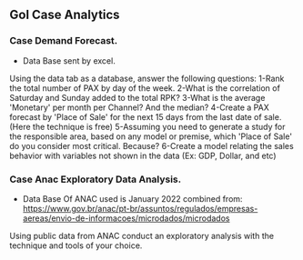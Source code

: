 ## Gol Case Analytics

### Case Demand Forecast.

* Data Base sent by excel.

Using the data tab as a database, answer the following questions:
1-Rank the total number of PAX by day of the week.
2-What is the correlation of Saturday and Sunday added to the total RPK?
3-What is the average 'Monetary' per month per Channel? And the median?
4-Create a PAX forecast by 'Place of Sale' for the next 15 days from the last date of sale. (Here the technique is free)
5-Assuming you need to generate a study for the responsible area, based on any model or premise, which 'Place of Sale' do you consider most critical. Because?
6-Create a model relating the sales behavior with variables not shown in the data (Ex: GDP, Dollar, and etc)
 
### Case Anac Exploratory Data Analysis.

* Data Base Of ANAC used is January 2022 combined from: https://www.gov.br/anac/pt-br/assuntos/regulados/empresas-aereas/envio-de-informacoes/microdados/microdados

Using public data from ANAC conduct an exploratory analysis with the technique and tools of your choice.



